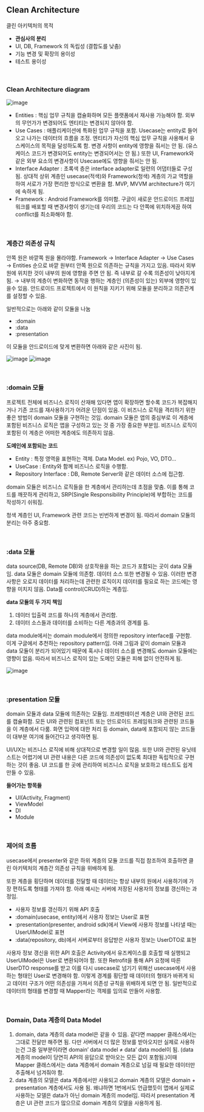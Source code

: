 

## Clean Architecture

클린 아키텍처의 목적

- **관심사의 분리**
- UI, DB, Framework 의 독립성 (결합도를 낮춤)
- 기능 변경 및 확장의 용이성
- 테스트 용이성

<br/>

### Clean Architecture diagram

![image](https://github.com/eunjjungg/TIL/assets/100047095/5674e738-1ab9-4173-8b8e-875fc53360ec)

- Entities : 핵심 업무 규칙을 캡슐화하며 모든 플랫폼에서 재사용 가능해야 함. 외부의 무언가가 변경되어도 엔티티는 변경되지 않아야 함.
- Use Cases : 애플리케이션에 특화된 업무 규칙을 포함. Usecase는 entity로 들어오고 나가는 데이터의 흐름을 조정. 엔티티가 자신의 핵심 업무 규칙을 사용해서 유스케이스의 목적을 달성하도록 함. 변경 사항이 entity에 영향을 줘서는 안 됨. (유스케이스 코드가 변경되어도 entity는 변경되어서는 안 됨.) 또한 UI, Framework와 같은 외부 요소의 변경사항이 Usecase에도 영향을 줘서는 안 됨.
- Interface Adapter : 초록색 층은 interface adapter로 일련의 어댑터들로 구성됨. 상대적 상위 계층인 usecase(적색)와 Framework(청색) 계층의 가교 역할을 하여 서로가 가장 편리한 방식으로 변환을 함. MVP, MVVM architecture가 여기에 속하게 됨.
- Framework : Android Framework를 의미함. 구글이 새로운 안드로이드 프레임워크를 배포할 때 변경사항이 생기는데 우리의 코드는 다 안쪽에 위치하게끔 하여 conflict를 최소화해야 함.

<br/>

### 계층간 의존성 규칙

안쪽 원은 바깥쪽 원을 몰라야함. Framework → Interface Adapter → Use Cases → Entities 순으로 바깥 원부터 안쪽 원으로 의존하는 규칙을 가지고 있음. 따라서 외부 원에 위치한 것이 내부의 원에 영향을 주면 안 됨. 즉 내부로 갈 수록 의존성이 낮아지게 됨. → 내부의 계층이 변화하면 동작을 행하는 계층인 (의존성이 있는) 외부에 영향이 있을수 있음. 안드로이드 프로젝트에서 이 원칙을 지키기 위해 모듈을 분리하고 의존관계를 설정할 수 있음.

일반적으로는 아래와 같이 모듈을 나눔

- :domain
- :data
- :presentation

이 모듈을 안드로이드에 맞게 변환하면 아래와 같은 사진이 됨. 

![image](https://github.com/eunjjungg/TIL/assets/100047095/0137eca9-7ca9-4c3e-9414-f82267608375)
![image](https://github.com/eunjjungg/TIL/assets/100047095/2d07d086-6a1b-4a75-90eb-0ed024ed155e)

<br/>

### :domain 모듈

프로젝트 전체에 비즈니스 로직이 산재해 있다면 앱이 확장하면 할수록 코드가 복잡해지거나 기존 코드를 재사용하기가 어려운 단점이 있음. 이 비즈니스 로직을 격리하기 위한 좋은 방법이 domain 모듈을 구현하는 것임. domain 모듈은 앱의 중심부로 이 계층에 포함된 비즈니스 로직은 앱을 구성하고 있는 것 중 가장 중요한 부분임. 비즈니스 로직이 포함된 이 계층은 어떠한 계층에도 의존하지 않음. 

**도메인에 포함되는 코드**

- Entity : 특정 영역을 표현하는 객체. Data Model. ex) Pojo, VO, DTO…
- UseCase : Entity와 함께 비즈니스 로직을 수행함.
- Repository Interface : DB, Remote Server와 같은 데이터 소스에 접근함.

domain 모듈은 비즈니스 로직들을 한 계층에서 관리하는데 초점을 맞춤. 이를 통해 코드를 깨끗하게 관리하고, SRP(Single Responsibility Principle)에 부합하는 코드를 작성하기 쉬워짐. 

청색 계층인 UI, Framework 관련 코드는 빈번하게 변경이 됨. 따라서 domain 모듈의 분리는 아주 중요함. 

<br/>

### :data 모듈

data source(DB, Remote DB)와 상호작용을 하는 코드가 포함되는 곳이 data 모듈임. data 모듈은 domain 모듈에 의존함. 데이터 소스 또한 변경될 수 있음. 이러한 변경사항은 오로지 데이터를 처리하는데 관련한 로직이지 데이터를 필요로 하는 코드에는 영향을 미치지 않음. Data를 control(CRUD)하는 계층임. 

**data 모듈의 두 가지 책임**

1. 데이터 입출력 코드를 하나의 계층에서 관리함.
2. 데이터 소스들과 데이터를 소비하는 다른 계층과의 경계를 둠. 

data module에서는 domain module에서 정의한 repository interface를 구현함. 이게 구글에서 추천하는 repository pattern임. 아래 그림과 같이 domain 모듈과 data 모듈이 분리가 되어있기 때문에 혹시나 데이터 소스를 변경해도 domain 모듈에는 영향이 없음. 따라서 비즈니스 로직이 있는 도메인 모듈은 피해 없이 안전하게 됨. 

![image](https://github.com/eunjjungg/TIL/assets/100047095/a991f2c3-4d20-468b-8fc0-c56d81500eb1)

<br/>

### :presentation 모듈

domain 모듈과 data 모듈에 의존하는 모듈임. 프레젠테이션 계층은 UI와 관련된 코드를 캡슐화함. 모든 UI와 관련된 컴포넌트 또는 안드로이드 프레임워크와 관련된 코드들을 이 계층에서 다룸. 화면 입력에 대한 처리 등 domain, data에 포함되지 않는 코드들이 대부분 여기에 들어간다고 생각하면 됨. 

UI/UX는 비즈니스 로직에 비해 상대적으로 변경할 일이 많음. 또한 UI와 관련된 유닛테스트는 어렵기에 UI 관련 내용은 다른 코드에 의존성이 없도록 최대한 독립적으로 구현하는 것이 좋음. UI 코드를 한 곳에 관리하여 비즈니스 로직을 보호하고 테스트도 쉽게 만들 수 있음. 

**들어가는 항목들**

- UI(Activity, Fragment)
- ViewModel
- DI
- Module

<br/>

### 제어의 흐름

usecase에서 presenter와 같은 하위 계층의 모듈 코드를 직접 참조하여 호출하면 클린 아키텍처의 계층간 의존성 규칙을 위배하게 됨. 

또한 계층을 횡단하며 데이터를 전달할 때 데이터는 항상 내부의 원에서 사용하기에 가장 편하도록 형태를 가져야 함. 아래 예시는 서버에 저장된 사용자의 정보를 갱신하는 과정임.

- 사용자 정보를 갱신하기 위해 API 호출
- :domain(usecase, entity)에서 사용자 정보는 User로 표현
- :presentation(presenter, android sdk)에서 View에 사용자 정보를 나타낼 때는 UserUIModel로 표현
- :data(repository, db)에서 서버로부터 응답받은 사용자 정보는 UserDTO로 표현

사용자 정보 갱신을 위한 API 호출은 Activity에서 유즈케이스를 호출할 때 실행되고 UserUIModel은 User로 변환되어야 함. 또한 Retrofit을 통해 API 요청에 따른 UserDTO response를 받고 이를 다시 usecase로 넘기기 위해선 usecase에서 사용하는 형태인 User로 변경해야 함. 이렇게 경계를 횡단할 때 데이터의 형태가 바뀌게 되고 데이터 구조가 어떤 의존성을 가져서 의존성 규칙을 위배하게 되면 안 됨. 일반적으로 데이터의 형태를 변경할 때 Mapper라는 객체를 임의로 만들어 사용함. 

<br/>

### Domain, Data 계층의 Data Model

1. domain, data 계층의 data model은 같을 수 있음. 같다면 mapper 클래스에서는 그대로 전달만 해주면 됨. 다만 서버에서 더 많은 정보를 받아오지만 실제로 사용하는건 그중 일부분이라면 domain’ data model ≠ data’ data model이 됨. (data 계층의 model이 당연히 API의 응답으로 받아오는 모든 값이 포함됨.)이때 Mapper 클래스에서는 data 계층에서 domain 계층으로 넘길 때 필요한 데이터만 추출해서 넘겨줘야 함. 
2. data 계층의 모델은 data 계층에서만 사용되고 domain 계층의 모델은 domain + presentation 계층에서도 사용 됨. 왜냐하면 1번에서도 언급했듯이 앱에서 실제로 사용하는 모델은 data가 아닌 domain 계층의 model임. 따라서 presentation 계층은 UI 관련 코드가 많으므로 domain 계층의 모델을 사용하게 됨.
